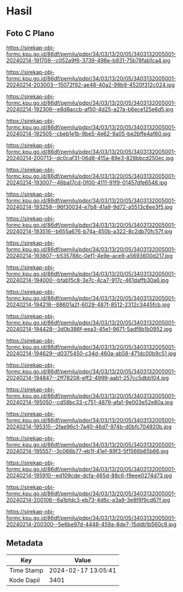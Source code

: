 # Hasil

## Foto C Plano

https://sirekap-obj-formc.kpu.go.id/86df/pemilu/pdpr/34/03/13/20/05/3403132005001-20240214-191708--c052a9f6-3739-498e-b931-75b78fab1ca4.jpg

https://sirekap-obj-formc.kpu.go.id/86df/pemilu/pdpr/34/03/13/20/05/3403132005001-20240214-203003--15072f92-ae48-40a2-99b9-4520f312c024.jpg

https://sirekap-obj-formc.kpu.go.id/86df/pemilu/pdpr/34/03/13/20/05/3403132005001-20240214-192306--e8d8accb-af50-4d25-a27a-b6ece125e6d5.jpg

https://sirekap-obj-formc.kpu.go.id/86df/pemilu/pdpr/34/03/13/20/05/3403132005001-20240214-192505--cbeb1e1b-9be5-4e62-9a05-be2bffe4af60.jpg

https://sirekap-obj-formc.kpu.go.id/86df/pemilu/pdpr/34/03/13/20/05/3403132005001-20240214-200713--dc0caf31-06d8-415a-89e3-828bbcd250ec.jpg

https://sirekap-obj-formc.kpu.go.id/86df/pemilu/pdpr/34/03/13/20/05/3403132005001-20240214-193007--46ba17cd-0f00-4111-91f9-01457dfe6548.jpg

https://sirekap-obj-formc.kpu.go.id/86df/pemilu/pdpr/34/03/13/20/05/3403132005001-20240214-193258--96f30034-e7b8-41a9-9d72-a5513c8ee3f5.jpg

https://sirekap-obj-formc.kpu.go.id/86df/pemilu/pdpr/34/03/13/20/05/3403132005001-20240214-193516--b655a676-b74a-450b-a322-8c2db70fc57f.jpg

https://sirekap-obj-formc.kpu.go.id/86df/pemilu/pdpr/34/03/13/20/05/3403132005001-20240214-193807--b535788c-0ef1-4e9e-ace9-a5693600d217.jpg

https://sirekap-obj-formc.kpu.go.id/86df/pemilu/pdpr/34/03/13/20/05/3403132005001-20240214-194000--bfab15c8-3e7c-4ca7-917c-461daffb30a6.jpg

https://sirekap-obj-formc.kpu.go.id/86df/pemilu/pdpr/34/03/13/20/05/3403132005001-20240214-194218--88601a2f-6029-487f-8512-2312c3445fcb.jpg

https://sirekap-obj-formc.kpu.go.id/86df/pemilu/pdpr/34/03/13/20/05/3403132005001-20240214-194428--3d0b386f-eea3-45e1-9671-5adf8b1b0952.jpg

https://sirekap-obj-formc.kpu.go.id/86df/pemilu/pdpr/34/03/13/20/05/3403132005001-20240214-194629--d0375450-c34d-460a-ab58-471dc00b9c51.jpg

https://sirekap-obj-formc.kpu.go.id/86df/pemilu/pdpr/34/03/13/20/05/3403132005001-20240214-194847--2ff78208-eff2-4999-aab1-257cc5dbb104.jpg

https://sirekap-obj-formc.kpu.go.id/86df/pemilu/pdpr/34/03/13/20/05/3403132005001-20240214-195050--cd58bc33-c751-4879-afa1-9e003e52e80a.jpg

https://sirekap-obj-formc.kpu.go.id/86df/pemilu/pdpr/34/03/13/20/05/3403132005001-20240214-195315--2fae96c1-7a40-46d7-974b-d0bfc704920b.jpg

https://sirekap-obj-formc.kpu.go.id/86df/pemilu/pdpr/34/03/13/20/05/3403132005001-20240214-195557--3c066b77-eb1f-41ef-89f3-5f1566b65b66.jpg

https://sirekap-obj-formc.kpu.go.id/86df/pemilu/pdpr/34/03/13/20/05/3403132005001-20240214-195910--ed109cde-dcfa-465d-88c6-f9eee0274d73.jpg

https://sirekap-obj-formc.kpu.go.id/86df/pemilu/pdpr/34/03/13/20/05/3403132005001-20240214-200106--6a1bfdc3-eb73-4d6c-a3a9-3e8f8f9cd67f.jpg

https://sirekap-obj-formc.kpu.go.id/86df/pemilu/pdpr/34/03/13/20/05/3403132005001-20240214-200300--5e6be97d-4448-459a-8de7-15ddb1b560c9.jpg


## Metadata

| Key        | Value               |
| ---------- | ------------------- |
| Time Stamp | 2024-02-17 13:05:41 |
| Kode Dapil | 3401                |



